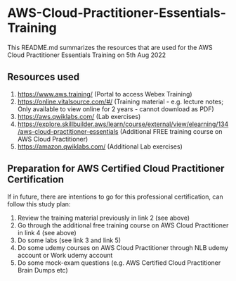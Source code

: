 # AWS-Cloud-Practitioner-Essentials-Training

This README.md summarizes the resources that are used for the AWS Cloud Practitioner Essentials Training on 5th Aug 2022

## Resources used

1. https://www.aws.training/ (Portal to access Webex Training)
2. https://online.vitalsource.com/#/ (Training material - e.g. lecture notes; Only available to view online for 2 years - cannot download as PDF)
3. https://aws.qwiklabs.com/ (Lab exercises)
4. https://explore.skillbuilder.aws/learn/course/external/view/elearning/134/aws-cloud-practitioner-essentials (Additional FREE training course on AWS Cloud Practitioner)
5. https://amazon.qwiklabs.com/ (Additional Lab exercises)

## Preparation for AWS Certified Cloud Practitioner Certification

If in future, there are intentions to go for this professional certification, can follow this study plan:

1. Review the training material previously in link 2 (see above)
2. Go through the additional free training course on AWS Cloud Practitioner in link 4 (see above)
3. Do some labs (see link 3 and link 5)
4. Do some udemy courses on AWS Cloud Practitioner through NLB udemy account or Work udemy account
5. Do some mock-exam questions (e.g. AWS Certified Cloud Practitioner Brain Dumps etc)
